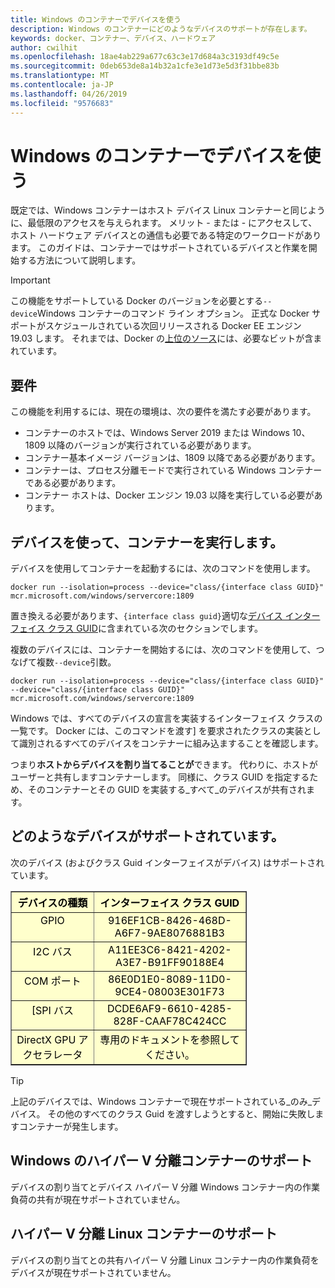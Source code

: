 ```yaml
---
title: Windows のコンテナーでデバイスを使う
description: Windows のコンテナーにどのようなデバイスのサポートが存在します。
keywords: docker、コンテナー、デバイス、ハードウェア
author: cwilhit
ms.openlocfilehash: 18ae4ab229a677c63c3e17d684a3c3193df49c5e
ms.sourcegitcommit: 0deb653de8a14b32a1cfe3e1d73e5d3f31bbe83b
ms.translationtype: MT
ms.contentlocale: ja-JP
ms.lasthandoff: 04/26/2019
ms.locfileid: "9576683"
---
```

# <a name="devices-in-containers-on-windows"></a>Windows のコンテナーでデバイスを使う

既定では、Windows コンテナーはホスト デバイス Linux コンテナーと同じように、最低限のアクセスを与えられます。 メリット - または - にアクセスして、ホスト ハードウェア デバイスとの通信も必要である特定のワークロードがあります。 このガイドは、コンテナーではサポートされているデバイスと作業を開始する方法について説明します。

> [!IMPORTANT]
> この機能をサポートしている Docker のバージョンを必要とする`--device`Windows コンテナーのコマンド ライン オプション。 正式な Docker サポートがスケジュールされている次回リリースされる Docker EE エンジン 19.03 します。 それまでは、Docker の[上位のソース](https://master.dockerproject.org/)には、必要なビットが含まれています。

## <a name="requirements"></a>要件

この機能を利用するには、現在の環境は、次の要件を満たす必要があります。
- コンテナーのホストでは、Windows Server 2019 または Windows 10、1809 以降のバージョンが実行されている必要があります。
- コンテナー基本イメージ バージョンは、1809 以降である必要があります。
- コンテナーは、プロセス分離モードで実行されている Windows コンテナーである必要があります。
- コンテナー ホストは、Docker エンジン 19.03 以降を実行している必要があります。

## <a name="run-a-container-with-a-device"></a>デバイスを使って、コンテナーを実行します。

デバイスを使用してコンテナーを起動するには、次のコマンドを使用します。

```shell
docker run --isolation=process --device="class/{interface class GUID}" mcr.microsoft.com/windows/servercore:1809
```

置き換える必要があります、`{interface class guid}`適切な[デバイス インターフェイス クラス GUID](https://docs.microsoft.com/en-us/windows-hardware/drivers/install/overview-of-device-interface-classes)に含まれている次のセクションでします。

複数のデバイスには、コンテナーを開始するには、次のコマンドを使用して、つなげて複数`--device`引数。

```shell
docker run --isolation=process --device="class/{interface class GUID}" --device="class/{interface class GUID}" mcr.microsoft.com/windows/servercore:1809
```

Windows では、すべてのデバイスの宣言を実装するインターフェイス クラスの一覧です。 Docker には、このコマンドを渡す] を要求されたクラスの実装として識別されるすべてのデバイスをコンテナーに組み込ますることを確認します。

つまり**ホストからデバイスを割り当てることが**できます。 代わりに、ホストがユーザーと共有しますコンテナーします。 同様に、クラス GUID を指定するため、そのコンテナーとその GUID を実装する_すべて_のデバイスが共有されます。

## <a name="what-devices-are-supported"></a>どのようなデバイスがサポートされています。

次のデバイス (およびクラス Guid インターフェイスがデバイス) はサポートされています。
  
<table border="1" style="background-color:FFFFCC;border-collapse:collapse;border:1px solid FFCC00;color:000000;width:75%" cellpadding="5" cellspacing="5">
<thead>
<tr valign="top">
<th><center>デバイスの種類</center></th>
<th><center>インターフェイス クラス GUID</center></th>
</tr>
</thead>
<tbody>
<tr valign="top">
<td><center>GPIO</center></td>
<td><center>916EF1CB-8426-468D-A6F7-9AE8076881B3</center></td>
</tr>
<tr valign="top">
<td><center>I2C バス</center></td>
<td><center>A11EE3C6-8421-4202-A3E7-B91FF90188E4</center></td>
</tr>
<tr valign="top">
<td><center>COM ポート</center></td>
<td><center>86E0D1E0-8089-11D0-9CE4-08003E301F73</center></td>
</tr>
<tr valign="top">
<td><center>[SPI バス</center></td>
<td><center>DCDE6AF9-6610-4285-828F-CAAF78C424CC</center></td>
</tr>
<tr valign="top">
<td><center>DirectX GPU アクセラレータ</center></td>
<td><center>専用のドキュメントを参照してください。</center></td>
</tr>
</tbody>
</table>

> [!TIP]
> 上記のデバイスでは、Windows コンテナーで現在サポートされている_のみ_デバイス。 その他のすべてのクラス Guid を渡すしようとすると、開始に失敗しますコンテナーが発生します。

## <a name="hyper-v-isolated-windows-container-support"></a>Windows のハイパー V 分離コンテナーのサポート

デバイスの割り当てとデバイス ハイパー V 分離 Windows コンテナー内の作業負荷の共有が現在サポートされていません。

## <a name="hyper-v-isolated-linux-container-support"></a>ハイパー V 分離 Linux コンテナーのサポート

デバイスの割り当てとの共有ハイパー V 分離 Linux コンテナー内の作業負荷をデバイスが現在サポートされていません。
